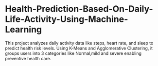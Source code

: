 # Health-Prediction-Based-On-Daily-Life-Activity-Using-Machine-Learning
This project analyzes daily activity data like steps, heart rate, and sleep to predict health risk levels. Using K-Means and Agglomerative Clustering, it groups users into 3 categories like Normal,mild and severe enabling preventive health care.
